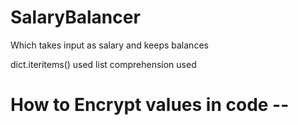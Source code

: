# SalaryBalancer
Which takes input as salary and keeps balances

dict.iteritems() used
list comprehension used

# How to Encrypt values in code --
